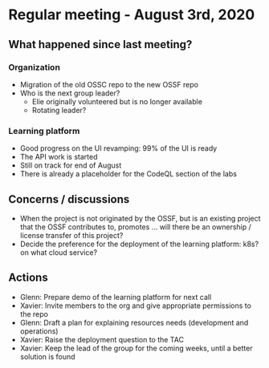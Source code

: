 # Regular meeting - August 3rd, 2020

## What happened since last meeting?
### Organization
- Migration of the old OSSC repo to the new OSSF repo
- Who is the next group leader? 
  - Elie originally volunteered but is no longer available
  - Rotating leader?

### Learning platform
- Good progress on the UI revamping: 99% of the UI is ready
- The API work is started
- Still on track for end of August
- There is already a placeholder for the CodeQL section of the labs

## Concerns / discussions
- When the project is not originated by the OSSF, but is an existing project that the OSSF contributes to, promotes ... will there be an ownership / license transfer of this project?
- Decide the preference for the deployment of the learning platform: k8s? on what cloud service?

## Actions
- Glenn: Prepare demo of the learning platform for next call
- Xavier: Invite members to the org and give appropriate permissions to the repo
- Glenn: Draft a plan for explaining resources needs (development and operations)
- Xavier: Raise the deployment question to the TAC 
- Xavier: Keep the lead of the group for the coming weeks, until a better solution is found
